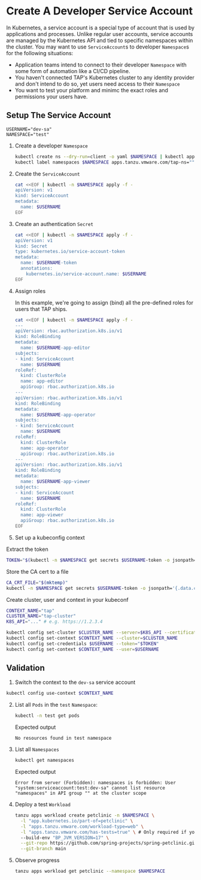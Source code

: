 # Create A Developer Service Account

In Kubernetes, a service account is a special type of account that is used by applications and processes. Unlike regular user accounts, service accounts are managed by the Kubernetes API and tied to specific namespaces within the cluster. You may want to use `ServiceAccount`s to developer `Namespace`s for the following situations:

* Application teams intend to connect to their developer `Namespace` with some form of automation like a CI/CD pipeline.
* You haven't connected TAP's Kubernetes cluster to any identity provider and don't intend to do so, yet users need access to their `Namespace`
* You want to test your platform and minimc the exact roles and permissions your users have.

## Setup The Service Account

```
USERNAME="dev-sa"
NAMESPACE="test"
```

1. Create a developer `Namespace`

    ```bash
    kubectl create ns --dry-run=client -o yaml $NAMESPACE | kubectl apply -f -
    kubectl label namespaces $NAMESPACE apps.tanzu.vmware.com/tap-ns=""
    ```

2. Create the `ServiceAccount`

    ```bash
    cat <<EOF | kubectl -n $NAMESPACE apply -f -
    apiVersion: v1
    kind: ServiceAccount
    metadata:
      name: $USERNAME
    EOF
    ```

3. Create an authentication `Secret`

    ```bash
    cat <<EOF | kubectl -n $NAMESPACE apply -f -
    apiVersion: v1
    kind: Secret
    type: kubernetes.io/service-account-token
    metadata:
      name: $USERNAME-token
      annotations:
        kubernetes.io/service-account.name: $USERNAME
    EOF
    ```

4. Assign roles

    In this example, we're going to assign (bind) all the pre-defined roles for users that TAP ships.

    ```bash
    cat <<EOF | kubectl -n $NAMESPACE apply -f -
    ---
    apiVersion: rbac.authorization.k8s.io/v1
    kind: RoleBinding
    metadata:
      name: $USERNAME-app-editor
    subjects:
    - kind: ServiceAccount
      name: $USERNAME
    roleRef:
      kind: ClusterRole
      name: app-editor
      apiGroup: rbac.authorization.k8s.io
    ---
    apiVersion: rbac.authorization.k8s.io/v1
    kind: RoleBinding
    metadata:
      name: $USERNAME-app-operator
    subjects:
    - kind: ServiceAccount
      name: $USERNAME
    roleRef:
      kind: ClusterRole
      name: app-operator
      apiGroup: rbac.authorization.k8s.io
    ---
    apiVersion: rbac.authorization.k8s.io/v1
    kind: RoleBinding
    metadata:
      name: $USERNAME-app-viewer
    subjects:
    - kind: ServiceAccount
      name: $USERNAME
    roleRef:
      kind: ClusterRole
      name: app-viewer
      apiGroup: rbac.authorization.k8s.io
    EOF
    ```

5. Set up a kubeconfig context

  Extract the token
  ```bash
  TOKEN="$(kubectl -n $NAMESPACE get secrets $USERNAME-token -o jsonpath='{.data.token}' | base64 -d)"
  ```

  Store the CA cert to a file
  ```bash
  CA_CRT_FILE="$(mktemp)"
  kubectl -n $NAMESPACE get secrets $USERNAME-token -o jsonpath='{.data.ca\.crt}' | base64 -d > $CA_CRT_FILE
  ```

  Create cluster, user and context in your kubeconf
  ```bash
  CONTEXT_NAME="tap"
  CLUSTER_NAME="tap-cluster"
  K8S_API="..." # e.g. https://1.2.3.4
  ```

  ```bash
  kubectl config set-cluster $CLUSTER_NAME --server=$K8S_API --certificate-authority=$CA_CRT_FILE --embed-certs=true
  kubectl config set-context $CONTEXT_NAME --cluster=$CLUSTER_NAME
  kubectl config set-credentials $USERNAME --token="$TOKEN"
  kubectl config set-context $CONTEXT_NAME --user=$USERNAME
  ```

## Validation

1. Switch the context to the `dev-sa` service account

  ```bash
  kubectl config use-context $CONTEXT_NAME
  ```

2. List all `Pods` in the `test` `Namespace`:

    ```bash
    kubectl -n test get pods
    ```

    Expected output
    ```
    No resources found in test namespace
    ```

3. List all  `Namespaces`

    ```bash
    kubectl get namespaces
    ```

    Expected output
    ```
    Error from server (Forbidden): namespaces is forbidden: User "system:serviceaccount:test:dev-sa" cannot list resource "namespaces" in API group "" at the cluster scope
    ```

4. Deploy a test `Workload`

    ```bash
    tanzu apps workload create petclinic -n $NAMESPACE \
      -l "app.kubernetes.io/part-of=petclinic" \
      -l "apps.tanzu.vmware.com/workload-type=web" \
      -l "apps.tanzu.vmware.com/has-tests=true" \ # Only required if you installed the testing and scanning ootb supply chain
      --build-env "BP_JVM_VERSION=17" \
      --git-repo https://github.com/spring-projects/spring-petclinic.git \
      --git-branch main
    ```

5. Observe progress

    ```bash
    tanzu apps workload get petclinic --namespace $NAMESPACE
    ```
